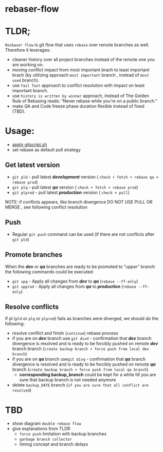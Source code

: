# rebaser-flow


# TLDR;

`Resbaser flow` is git flow that uses `rebase` over remote branches as well. Therefore it leverages:
 - cleaner history over all project branches instead of the remote one you are working on.
 - moving conflict impact from most important brach to least important brach (by utilizing approach `most important` branch ,  instead of `most used` branch).
 - use `fail fast` approach to conflict resolution with impact on least important branch.
 - use `history is written by winner` approach, instead of The Golden Rule of Rebasing reads: “Never rebase while you're on a public branch.”
 - make QA and Code freeze phase duration flexible instead of fixed (TBD).

# Usage:

- [apply gitscript.sh](./gitscript.sh)
- set rebase as default pull strategy 

## Get latest version

- `git pld` - pull latest ***development*** version ( `check + fetch + rebase qa + rebase prod`)
- `git plq` - pull latest ***qa*** version ( `check + fetch + rebase prod`)
- `git plprod` - pull latest ***production*** version ( `check + pull`)

NOTE: if conflicts appears, like branch divergence DO NOT USE PULL OR MERGE , see following conflict resolution

## Push

- Regular `git push` command can be used (if there are not conflicts after `git pld`)

## Promote branches

When the ***dev*** or ***qa*** branches are ready to be promoted to "upper" branch the following commands could be executed:

- `git upq` - Apply all changes from ***dev*** to ***qa*** (`rebase --ff-only`)
- `git upprod` - Apply all changes from ***qa*** to ***production*** (`rebase --ff-only`)

## Resolve conflicts

  If pl (`pld` or `plq` or `plprod`) fails as branches were diverged, we should do the following:

- resolve conflict and finish (`continue`) rebase process
- if you are on ***dev*** branch use `git divd` - confirmation that ***dev*** branch divergence is resolved and is ready to be forcibly pushed on remote ***dev*** branch branch (`create backup branch + force push from local dev branch`)
- if you are on ***qa*** branch use`git divq` - confirmation that ***qa*** branch divergence is resolved and is ready to be forcibly pushed on remote ***qa*** branch (`create backup branch + force push from local qa branch`)
  - **corresponding backup_branch** could be kept for a while till you are sure that backup branch is not needed anymore
- delete `backup_DATE` branch (`if you are sure that all conflict are resolved`)

# TBD
- show diagram `double rebase flow`
- give explanations from TLDR
  - `force push` limitation with backup branches
  - `garbage branch collector`
  - timing concept and branch *delays*